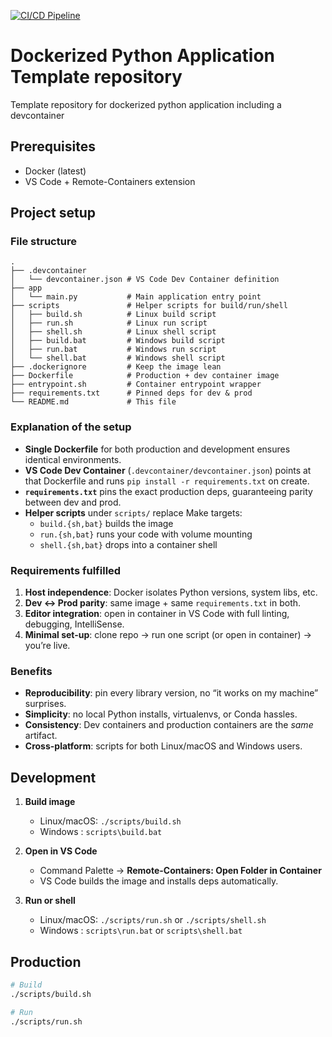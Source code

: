 [![CI/CD Pipeline](https://github.com/mauricekastelijn/dockerized-python-app-template/actions/workflows/cicd.yml/badge.svg)](https://github.com/mauricekastelijn/dockerized-python-app-template/actions/workflows/cicd.yml)

# Dockerized Python Application Template repository

Template repository for dockerized python application including a devcontainer

## Prerequisites

- Docker (latest)
- VS Code + Remote-Containers extension

## Project setup

### File structure

```plaintext
.
├── .devcontainer
│   └── devcontainer.json # VS Code Dev Container definition
├── app
│   └── main.py           # Main application entry point
├── scripts               # Helper scripts for build/run/shell
│   ├── build.sh          # Linux build script
│   ├── run.sh            # Linux run script
│   ├── shell.sh          # Linux shell script
│   ├── build.bat         # Windows build script
│   ├── run.bat           # Windows run script
│   └── shell.bat         # Windows shell script
├── .dockerignore         # Keep the image lean
├── Dockerfile            # Production + dev container image
├── entrypoint.sh         # Container entrypoint wrapper
├── requirements.txt      # Pinned deps for dev & prod
└── README.md             # This file
```

### Explanation of the setup

- **Single Dockerfile** for both production and development ensures identical
  environments.
- **VS Code Dev Container** (`.devcontainer/devcontainer.json`) points at that
  Dockerfile and runs `pip install -r requirements.txt` on create.
- **`requirements.txt`** pins the exact production deps, guaranteeing parity
  between dev and prod.
- **Helper scripts** under `scripts/` replace Make targets:
  - `build.{sh,bat}` builds the image  
  - `run.{sh,bat}` runs your code with volume mounting  
  - `shell.{sh,bat}` drops into a container shell  

### Requirements fulfilled

1. **Host independence**: Docker isolates Python versions, system libs, etc.  
2. **Dev ↔ Prod parity**: same image + same `requirements.txt` in both.  
3. **Editor integration**: open in container in VS Code with full linting, debugging, IntelliSense.  
4. **Minimal set-up**: clone repo → run one script (or open in container) → you’re live.

### Benefits

- **Reproducibility**: pin every library version, no “it works on my machine”
  surprises.  
- **Simplicity**: no local Python installs, virtualenvs, or Conda hassles.  
- **Consistency**: Dev containers and production containers are the *same*
  artifact.  
- **Cross-platform**: scripts for both Linux/macOS and Windows users.

## Development

1. **Build image**  
   - Linux/macOS: `./scripts/build.sh`  
   - Windows     : `scripts\build.bat`

2. **Open in VS Code**  
   - Command Palette → **Remote-Containers: Open Folder in Container**  
   - VS Code builds the image and installs deps automatically.

3. **Run or shell**  
   - Linux/macOS: `./scripts/run.sh` or `./scripts/shell.sh`  
   - Windows     : `scripts\run.bat`  or `scripts\shell.bat`

## Production

```bash
# Build
./scripts/build.sh

# Run
./scripts/run.sh
```
